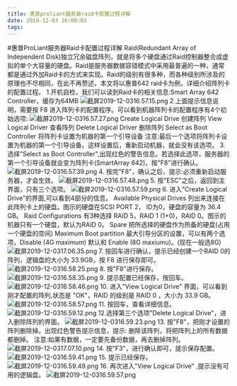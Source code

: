 ```yaml
---
title: 惠普proliant服务器raid卡配置过程详解
date: 2019-12-03 16:08:03
tags:
---
```

#惠普ProLiant服务器Raid卡配置过程详解
Raid(Redundant Array of Independent Disk)独立冗余磁盘阵列，就是将多个硬盘通过Raid控制器整合成虚拟的单个大容量的硬盘。Raid是服务器数据容错模式中采用最普遍的一种，通常都是通过外加Raid卡的方式来实现。Raid的级别有很多种，而各种级别所涉及的原理也不尽相同，在此不再赘述，本文将以惠普642 raid卡为例，详细介绍阵列卡的配置过程。
1.开机自检，我们可以读到Raid卡的相关信息:Smart Array 642 Controller，缓存为64MB
![截屏2019-12-0316.57.15.png](http://image.lichongbing.com/static/7c6faeb5d74af464c55ee3736aea62fb.png)
2.上面提示信息说明，需要按 F8 进入阵列卡的配置程序。可以看到机器阵列卡的配置程序有4个初始选项:
![截屏2019-12-0316.57.27.png](http://image.lichongbing.com/static/68a3041f2c12f46380307892875bf2b1.png)
Create Logical Drive 创建阵列
View Logical Driver 查看阵列
Delete Logical Driver 删除阵列
Select as Boot Controller 将阵列卡设置为机器的第一个引导设备
注意:最后一个选项将阵列卡设置为机器的第一个引导设备。这样设置后，重新启动机器，就会没有该选项。
3. 选择"Select as Boot Controller",出现红色的警告信息。若选择此选项，服务器的第一个引导设备就会变为阵列卡(SmartArray 642)，按"F8"进行确认。
   ![截屏2019-12-0316.57.39.png](http://image.lichongbing.com/static/482a6e4dcfc9b79646e41b1cc943db7f.png)
4. 按完"F8"，确认之后，提示:必须重新启动服务器，才会生效。
   ![截屏2019-12-0316.57.48.png](http://image.lichongbing.com/static/810e9ec6c028108b1ed15235a98faa8a.png)
5. 按"ESC"之后，返回到主界面，只有三个选项。
   ![截屏2019-12-0316.57.59.png](http://image.lichongbing.com/static/36ab1c425975a9ef67b6da81cfe9a5bc.png)
6. 进入"Create Logical Drive"的界面,可以看到4部分的信息。
   Available Physical Drives 列出来连接在此阵列卡上的硬盘。图示的硬盘在SCSI PORT 2， ID为0，硬盘的容量为 36.4 GB。
   Raid Configurations 有3种选择 RAID 5，RAID 1 (1+0)，RAID 0。图示的机器只有一个硬盘，默认为RAID 0。
   Spare 把所选择的硬盘作为热备的硬盘(占用一个硬盘的空间)
   Maximum Boot partition 最大引导分区的设置，可以有两个选项，Disable (4G maximum) 默认和 Enable (8G maxiumu)。(现在一般选8G)
   ![截屏2019-12-0317.06.35.png](http://image.lichongbing.com/static/f647baace2f0a0d181be14f07c890af2.png)
7. 按回车进行确认，提示已经创建一个RAID 0的阵列，逻辑盘的大小为
   33.9GB，按 F8 进行保存即可。
   ![截屏2019-12-0316.58.25.png](http://image.lichongbing.com/static/4ecf0b0fc1ebb710e36a17a23ef3ede2.png)
8. 按"F8"进行保存。
   ![截屏2019-12-0316.58.35.png](http://image.lichongbing.com/static/4a171d48eeef759706dacb3787ccd4a2.png)
9. 提示配置已经保存，按回车。
   ![截屏2019-12-0316.58.46.png](http://image.lichongbing.com/static/f757a2504368ff12a51935a5a2e12049.png)
10. 进入"View Logical Drive" 界面，可以看到刚才配置的阵列,状态是
    "OK"，RAID 的级别是 RAID 0 ，大小为 33.9 GB。
    ![截屏2019-12-0316.58.57.png](http://image.lichongbing.com/static/740a99731b97c83e4f59f520ab631233.png)
11. 按回车，查看详细信息。
    ![截屏2019-12-0316.59.12.png](http://image.lichongbing.com/static/1a8d64481810f32d2f986ad7fb67fce6.png)
    12.选择第三个选项"Delete Logical Drive"，进入删除阵列的界面。
    ![截屏2019-12-0316.59.23.png](http://image.lichongbing.com/static/b0f41cf274b60e8cd48b3ea67b93b03e.png)
13. 按"F8"，把刚才设置的阵列删除掉。出现红色警告提示信息，提示: 删除该阵列，将把阵列上的所有数据都删掉。
    注意:如果有数据，一定要先备份数据，再去删掉阵列。
    ![截屏2019-12-0317.07.10.png](http://image.lichongbing.com/static/9a96bdbe22e20868433b4280b960102c.png)
14. 按"F3"，进行确认即可，提示保存配置。
    ![截屏2019-12-0316.59.41.png](http://image.lichongbing.com/static/512c886e35f33f87978de0eb6629190b.png)
15. 提示已经保存。
    ![截屏2019-12-0316.59.49.png](http://image.lichongbing.com/static/12ea5a4c88d833a4fe4aaa1cfb7f39a6.png)
16. 再次进入"View Logical Drive" ,提示没有可用的逻辑盘。
    ![截屏2019-12-0316.59.57.png](http://image.lichongbing.com/static/0324d9a672a16356f03b500541862089.png)

